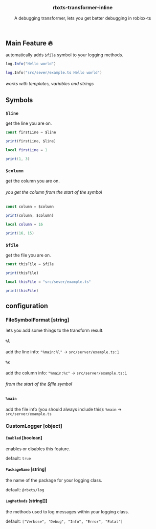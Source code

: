 <h3 align="center">
    <br />
    rbxts-transformer-inline
</h3>

<p align="center">
A debugging transformer, lets you get better debugging in roblox-ts
</p>

&nbsp;

## Main Feature 🔥

automatically adds `$file` symbol to your logging methods.

```ts
log.Info("Hello world")
```

```lua
log.Info("src/sever/example.ts Hello world")
```

###### works with templates, variables and strings

## Symbols 

### `$line`

get the line you are on.

```ts
const firstLine = $line

print(firstLine, $line)
```

```lua
local firstLine = 1

print(1, 3)
```

### `$column`

get the column you are on.
###### you get the column from the start of the symbol

```ts
const column = $column

print(column, $column)
```

```lua
local column = 16

print(16, 15)
```

### `$file`

get the file you are on.

```ts
const thisFile = $file

print(thisFile)
```

```lua
local thisFile = "src/sever/example.ts"

print(thisFile)
```

## configuration

### FileSymbolFormat [string]

lets you add some things to the transform result.

#### `%l`

add the line info: `"%main:%l"` -> `src/server/example.ts:1`

#### `%c`

add the column info: `"%main:%c"` -> `src/server/example.ts:1`
###### from the start of the $file symbol

#### `%main`
add the file info (you should always include this): `%main` -> `src/server/example.ts`

### CustomLogger [object]

#### `Enabled` [boolean]

enables or disables this feature.

default: `true`

#### `PackageName` [string]

the name of the package for your logging class.

default: `@rbxts/log`

#### `LogMethods` [string[]]

the methods used to log messages within your logging class.

default: `["Verbose", "Debug", "Info", "Error", "Fatal"]`
